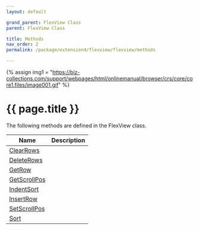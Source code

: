 ```yaml
---
layout: default

grand_parent: FlexView Class
parent: FlexView Class

title: Methods
nav_order: 2
permalink: /package/extension4/flexview/flexview/methods

---
```

{% assign img1 = "https://biz-collections.com/support/webpages/html/onlinemanual/browser/crs/core/core1.files/image001.gif" %}


# {{ page.title }}

The following methods are defined in the FlexView class.

|Name       | Description      |
|----------	|------------------|
|[ClearRows](/package/extension4/flexview/flexview/methods/clearrows) |  |
|[DeleteRows](/package/extension4/flexview/flexview/methods/deleterows) |  |
|[GetRow](/package/extension4/flexview/flexview/methods/getrow) |  |
|[GetScrollPos](/package/extension4/flexview/flexview/methods/getscrollpos) |  |
|[IndentSort](/package/extension4/flexview/flexview/methods/indentsort) |  |
|[InsertRow](/package/extension4/flexview/flexview/methods/insertrow) |  |
|[SetScrollPos](/package/extension4/flexview/flexview/methods/setscrollpos) |  |
|[Sort](/package/extension4/flexview/flexview/methods/sort) |  |